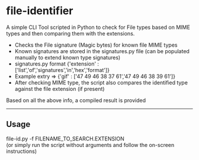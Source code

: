 # file-identifier
A simple CLI Tool scripted in Python to check for File types based on MIME types and then comparing them with the extensions.

* Checks the File signature (Magic bytes) for known file MIME types 
* Known signatures are stored in the signatures.py file (can be populated manually to extend known type signatures)
* signatures.py format {'extension' : ['list','of','signatures','in','hex','format']}
* Example extry => {'gif' : ['47 49 46 38 37 61','47 49 46 38 39 61']}
* After checking MIME type, the script also compares the identified type against the file extension (if present)

Based on all the above info, a compiled result is provided

_____

## Usage
file-id.py -f FILENAME_TO_SEARCH.EXTENSION <br>
(or simply run the script without arguments and follow the on-screen instructions)
